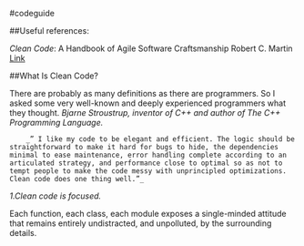 #codeguide

##Useful references:

*Clean Code*: A Handbook of Agile Software Craftsmanship Robert C. Martin
[Link](http://ricardogeek.com/docs/clean_code.pdf)

##What Is Clean Code?

There are probably as many definitions as there are programmers. So I asked some very well-known and deeply experienced programmers what they thought.
_*Bjarne Stroustrup*, inventor of C++ and author of The C++ Programming Language._

        _” I like my code to be elegant and efficient. The logic should be straightforward to make it hard for bugs to hide, the dependencies minimal to ease maintenance, error handling complete according to an articulated strategy, and performance close to optimal so as not to tempt people to make the code messy with unprincipled optimizations. Clean code does one thing well.”_


_1.Clean code is focused._

Each function, each class, each module exposes a single-minded attitude that remains entirely undistracted, and unpolluted, by the surrounding details.
